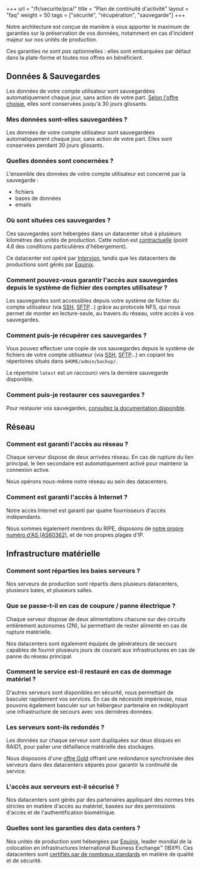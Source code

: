 +++
url = "/fr/securite/pca/"
title = "Plan de continuité d'activité"
layout = "faq"
weight = 50
tags = ["sécurité", "récupération", "sauvegarde"]
+++

Notre architecture est conçue de manière à vous apporter le maximum de garanties sur la préservation de vos données, notamment en cas d'incident majeur sur nos unités de production.

Ces garanties *ne sont pas* optionnelles : elles sont embarquées par défaut dans la plate-forme et toutes nos offres en bénéficient.

## Données & Sauvegardes

Les données de votre compte utilisateur sont sauvegardées automatiquement chaque jour, sans action de votre part. [Selon l'offre choisie](backups), elles sont conservées jusqu'à 30 jours glissants.

### Mes données sont-elles sauvegardées ?

Les données de votre compte utilisateur sont sauvegardées automatiquement chaque jour, sans action de votre part. Elles sont conservées pendant 30 jours glissants.

### Quelles données sont concernées ?

L'ensemble des données de votre compte utilisateur est concerné par la sauvegarde :

- fichiers
- bases de données
- emails

### Où sont situées ces sauvegardes ?

Ces sauvegardes sont hébergées dans un datacenter situé à plusieurs kilomètres des unités de production. Cette notion est [contractuelle](https://www.alwaysdata.com/fr/mentions-legales/) (point 4.6 des conditions particulières d'hébergement).

Ce datacenter est opéré par [Interxion](https://www.digitalrealty.fr/data-centers), tandis que les datacenters de productions sont gérés par [Equinix](https://www.equinix.com/).

### Comment pouvez-vous garantir l'accès aux sauvegardes depuis le système de fichier des comptes utilisateur ?

Les sauvegardes sont accessibles depuis votre système de fichier du compte utilisateur (via [SSH](remote-access/ssh), [SFTP](remote-access/sftp)…) grâce au protocole NFS, qui nous permet de monter en lecture-seule, au travers du réseau, votre accès à vos sauvegardes.

### Comment puis-je récupérer ces sauvegardes ?

Vous pouvez effectuer une copie de vos sauvegardes depuis le système de fichiers de votre compte utilisateur (via [SSH](remote-access/ssh), [SFTP](remote-access/sftp)…) en copiant les répertoires situés dans `$HOME/admin/backup/`.

Le répertoire `latest` est un raccourci vers la dernière sauvegarde disponible.

### Comment puis-je restaurer ces sauvegardes ?

Pour restaurer vos sauvegardes, [consultez la documentation disponible](backups).

## Réseau

### Comment est garanti l'accès au réseau ?

Chaque serveur dispose de deux arrivées réseau. En cas de rupture du lien principal, le lien secondaire est automatiquement activé pour maintenir la connexion active.

Nous opérons nous-même notre réseau au sein des datacenters.

### Comment est garanti l'accès à Internet ?

Notre accès Internet est garanti par quatre fournisseurs d'accès indépendants.

Nous sommes également membres du RIPE, disposons de [notre propre numéro d'AS (AS60362)](https://bgpview.io/asn/60362), et de nos propres plages d'IP.

## Infrastructure matérielle

### Comment sont réparties les baies serveurs ?

Nos serveurs de production sont répartis dans plusieurs datacenters, plusieurs baies, et plusieurs salles.

### Que se passe-t-il en cas de coupure / panne électrique ?

Chaque serveur dispose de deux alimentations chacune sur des circuits entièrement autonomes (2N), lui permettant de rester alimenté en cas de rupture matérielle.

Nos datacenters sont également équipés de générateurs de secours capables de fournir plusieurs jours de courant aux infrastructures en cas de panne du réseau principal.

### Comment le service est-il restauré en cas de dommage matériel ?

D'autres serveurs sont disponibles en sécurité, nous permettant de basculer rapidement vos services. En cas de nécessité impérieuse, nous pouvons également basculer sur un hébergeur partenaire en redéployant une infrastructure de secours avec vos dernières données.

### Les serveurs sont-ils redondés ?

Les données sur chaque serveur sont dupliquées sur deux disques en RAID1, pour palier une défaillance matérielle des stockages.

Nous disposons d'une [offre Gold](accounts/billing/private-cloud-prices#serveurs-gold-infogérés) offrant une redondance synchronisée des serveurs dans des datacenters séparés pour garantir la continuité de service.

### L'accès aux serveurs est-il sécurisé ?

Nos datacenters sont gérés par des partenaires appliquant des normes très strictes en matière d'accès au matériel, basées sur des permissions d'accès et de l'authentification biométrique.

### Quelles sont les garanties des data centers ?

Nos unités de production sont hébergées par [Equinix](https://www.equinix.com/data-centers/colocation/), leader mondial de la colocation en infrastructures International Business Exchange™ (IBX®). Ces datacenters sont [certifiés par de nombreux standards](https://www.equinix.com/data-centers/design/standards-compliance/) en matière de qualité et de sécurité.
